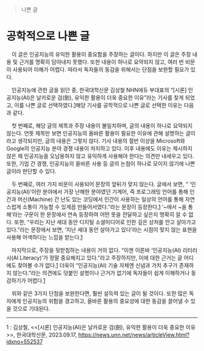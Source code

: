 >나쁜 글

# 공학적으로 나쁜 글

&emsp;이 글은 인공지능의 유익한 활용이 중요함을 주장하는 글이다. 하지만 이 글은 주장 내용 및 근거를 명확히 담아내지 못했다. 또한 내용이 하나로 요약되지 않고, 여러 번 비문이 사용되어 이해가 어렵다. 따라서 독자들의 동감을 위해서는 단점을 보완할 필요가 있다.  
  
&emsp;인공지능에 관한 글을 읽던 중, 한국대학신문 김상철 NHN에듀 부대표의 “[시론] 인공지능(AI)은 날카로운 검(劍), 유익한 활용이 더욱 중요한 이유”라는 기사를 찾게 되었고, 이를 나쁜 글로 선택하였다.<a href="#footnote_1">1</a>해당 기사를 공학적으로 나쁜 글로 선택한 이유는 다음과 같다.      
  
&emsp;첫 번째로, 해당 글의 제목과 주장 내용이 불일치하며, 글의 내용이 하나로 요약되지 않는다. 언뜻 제목만 보면 인공지능의 올바른 활용이 필요한 이유에 관해 설명하는 글이라고 생각되지만, 글의 내용은 그렇지 않다. 기사 내용의 절반 이상을 Microsoft와 Google의 인공지능 분야 경쟁 내용이 차지하고 있다. 이후 내용에도 이유는 제시하지 않은 채 인공지능을 오남용하지 않고 유익하게 사용해야 한다는 의견만 내세우고 있다. 또한, 기업 간 경쟁, 인공지능의 올바른 사용 등 글의 논점이 하나로 모이지 않기에 나쁜 글이라 판단할 수 있다.  
  
&emsp;두 번째로, 여러 가지 비문이 사용되어 문장의 앞뒤가 맞지 않는다. 글에서 보면, “ ‘인공지능(AI)’이란 분야에서 가장 난해한 분야였던 기계어, 즉 프로그래밍 언어를 통해 인간과 머신(Machine) 간 난도 있는 코딩에서 인간이 사용하는 일상의 언어를 통해 자연스럽게 소통이 가능할 수 있게끔 만들어서였다.”라는 문장이 등장한다.<a href="#footnote_1">1</a> ‘~에서 ~을 통해’라는 구문이 한 문장에서 연속 등장하여 어떤 뜻을 전달하고 싶은지 명확히 알 수 없다. 또한, “우리는 지난 세대 동안 디지털 소셜미디어로 인한 깊은 상처를 안고 살아가고 있다.”라는 문장에서 보면, ‘지난 세대 동안 살아가고 있다’라는 시점이 맞지 않는 표현을 사용해 어색하다는 느낌을 받는다.<a href="#footnote_1">1</a>    
  
&emsp;마지막으로, 주장을 뒷받침하는 내용이 거의 없다. “이젠 이른바 ‘인공지능(AI) 리터러시(AI Literacy)’가 정말 중요해지고 있다.”라고 주장하지만, 이에 대한 근거는 글 어디에도 찾아볼 수가 없다.<a href="#footnote_1">1</a> 더욱이 “인공지능(AI) 기술 자체엔 신념과 가치 추구가 존재하지 않는다.”라는 의견에도 덧붙인 설명이나 근거가 없기에 독자들이 쉽게 이해하거나 동감하기가 어렵다.<a href="#footnote_1">1</a>  
  
&emsp;위와 같은 3가지 단점을 보완한다면, 훨씬 설득력 있는 글이 될 것이다. 또한 많은 독자에게 인공지능의 위험을 경고하고, 올바른 활용의 중요성에 대한 동감을 끌어낼 수 있을 것으로 기대된다.  
  
---
<a id="footnote_1">1</a> : 김상철, <<[시론] 인공지능(AI)은 날카로운 검(劍), 유익한 활용이 더욱 중요한 이유>>, 한국대학신문, 2023.09.17, https://news.unn.net/news/articleView.html?idxno=552537
